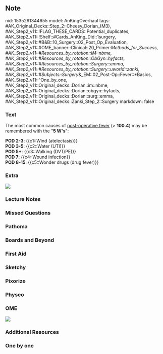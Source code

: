 ## Note
nid: 1535291344655
model: AnKingOverhaul
tags: #AK_Original_Decks::Step_2::Cheesy_Dorian_(M3), #AK_Step2_v11::!FLAG_THESE_CARDS::Potential_duplicates, #AK_Step2_v11::!Shelf::#Cards_AnKing_Did::1surgery, #AK_Step2_v11::#B&B::10_Surgery::02_Post_Op_Evaluation, #AK_Step2_v11::#OME_banner::Clinical::20_Primer:_Methods_for_Success, #AK_Step2_v11::#Resources_by_rotation::IM::nbme, #AK_Step2_v11::#Resources_by_rotation::ObGyn::hyfacts, #AK_Step2_v11::#Resources_by_rotation::Surgery::emma, #AK_Step2_v11::#Resources_by_rotation::Surgery::uworld::zanki, #AK_Step2_v11::#Subjects::Surgery_&_EM::02_Post-Op::Fever::*Basics, #AK_Step2_v11::^One_by_one, #AK_Step2_v11::Original_decks::Dorian::im::nbme, #AK_Step2_v11::Original_decks::Dorian::obgyn::hyfacts, #AK_Step2_v11::Original_decks::Dorian::surg::emma, #AK_Step2_v11::Original_decks::Zanki_Step_2::Surgery
markdown: false

### Text
The most common causes of <u>post-operative fever</u> (>
<b>100.4</b>) may be remembered with the "<b>5 W's</b>":
<div>
  <b>POD 2-3</b>: {{c1::Wind (atelectasis)}}
</div>
<div>
  <b>POD 3-5</b>: {{c2::Water (UTI)}}
</div>
<div>
  <b>POD 5+</b>: {{c3::Walking (DVT/PE)}}
</div>
<div>
  <b>POD 7</b>: {{c4::Wound infection}}
</div>
<div>
  <b>POD 8-15</b>: {{c5::Wonder drugs (drug fever)}}
</div>

### Extra
<img src="paste-14860586844296.jpg">

### Lecture Notes


### Missed Questions


### Pathoma


### Boards and Beyond


### First Aid


### Sketchy


### Pixorize


### Physeo


### OME
<div class="ome-widget">
  <a href="https://onlinemeded.org/spa/surgery?ref=anki"><img src=
  "_OME_AnkiFlashcards_Topic_6.png"></a>
</div>

### Additional Resources


### One by one

